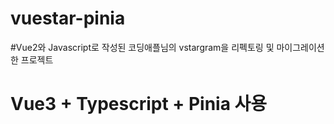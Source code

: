 # vuestar-pinia

#Vue2와 Javascript로 작성된 코딩애플님의 vstargram을 리펙토링 및 마이그레이션한 프로젝트

# Vue3 + Typescript + Pinia 사용
